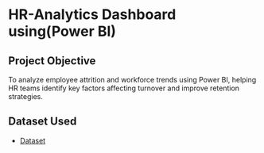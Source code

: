 # HR-Analytics Dashboard using(Power BI)
## Project Objective 
To analyze employee attrition and workforce trends using Power BI, helping HR teams identify key factors affecting turnover and improve retention strategies.
## Dataset Used
- <a href="https://github.com/Mubasheerashirur/HR-Analytics/blob/main/HR_Analytics.csv">Dataset</a>

